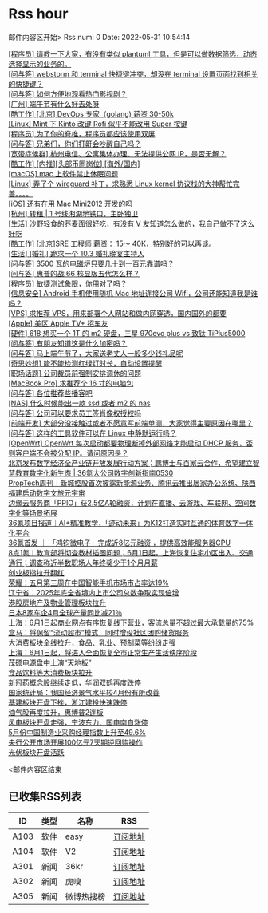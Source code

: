 # Rss hour

邮件内容区开始>
Rss num: 0  Date: 2022-05-31 10:54:14 <br/>

<a href='https://www.v2ex.com/t/856390#reply0'>[程序员] 请教一下大家，有没有类似 plantuml 工具，但是可以做数据筛选，动态选择显示的业务的。</a><br/>
<a href='https://www.v2ex.com/t/856389#reply0'>[问与答] webstorm 和 terminal 快捷键冲突，却没在 terminal 设置页面找到相关的快捷键？</a><br/>
<a href='https://www.v2ex.com/t/856388#reply0'>[问与答] 如何方便地观看热门影视剧？</a><br/>
<a href='https://www.v2ex.com/t/856387#reply0'>[广州] 端午节有什么好去处呀</a><br/>
<a href='https://www.v2ex.com/t/856385#reply0'>[酷工作] [北京] DevOps 专家（golang) 薪资 30-50k</a><br/>
<a href='https://www.v2ex.com/t/856384#reply0'>[Linux] Mint 下 Kinto 改键 Rofi 似乎不能改用 Super 按键</a><br/>
<a href='https://www.v2ex.com/t/856383#reply7'>[程序员] 为了你的脊椎，程序员都应该使用双屏</a><br/>
<a href='https://www.v2ex.com/t/856382#reply3'>[问与答] 兄弟们，你们打鼾会吵醒自己吗？</a><br/>
<a href='https://www.v2ex.com/t/856381#reply2'>[宽带症候群] 杭州电信、公寓集体办理、无法提供公网 IP，是否无解？</a><br/>
<a href='https://www.v2ex.com/t/856380#reply0'>[酷工作] [内推][头部币圈岗位] [海外/国内]</a><br/>
<a href='https://www.v2ex.com/t/856379#reply1'>[macOS] mac 上软件禁止休眠问题</a><br/>
<a href='https://www.v2ex.com/t/856378#reply5'>[Linux] 弄了个 wireguard 补丁，求熟悉 Linux kernel 协议栈的大神帮忙完善。。。。</a><br/>
<a href='https://www.v2ex.com/t/856377#reply6'>[iOS] 还有在用 Mac Mini2012 开发的吗</a><br/>
<a href='https://www.v2ex.com/t/856376#reply1'>[杭州] 转租 | 1 号线湘湖地铁口，主卧独卫</a><br/>
<a href='https://www.v2ex.com/t/856375#reply2'>[生活] 沙野轻食的荞麦面很好吃，有没有 V 友知道怎么做的，我自己做不了这么好吃</a><br/>
<a href='https://www.v2ex.com/t/856374#reply0'>[酷工作] [北京]SRE 工程师 薪资： 15～ 40K，特别好的可以再谈。</a><br/>
<a href='https://www.v2ex.com/t/856373#reply12'>[生活] [婚礼] 跪求一个 10.3 婚礼晚宴主持人</a><br/>
<a href='https://www.v2ex.com/t/856372#reply12'>[问与答] 3500 瓦的电磁炉只要几十到一百元靠谱吗？</a><br/>
<a href='https://www.v2ex.com/t/856371#reply12'>[问与答] 惠普的战 66 核显版五代怎么样？</a><br/>
<a href='https://www.v2ex.com/t/856370#reply0'>[程序员] 敏捷测试象限，你用对了吗？</a><br/>
<a href='https://www.v2ex.com/t/856369#reply16'>[信息安全] Android 手机使用随机 Mac 地址连接公司 Wifi，公司还能知道我是谁吗？</a><br/>
<a href='https://www.v2ex.com/t/856368#reply5'>[VPS] 求推荐 VPS，用来部署个人网站和做内网穿透，国内国外的都要</a><br/>
<a href='https://www.v2ex.com/t/856367#reply1'>[Apple] 美区 Apple TV+ 招车友</a><br/>
<a href='https://www.v2ex.com/t/856365#reply10'>[硬件] 618 想买一个 1T 的 m2 硬盘，三星 970evo plus vs 致钛 TiPlus5000</a><br/>
<a href='https://www.v2ex.com/t/856363#reply2'>[问与答] 有朋友知道这是什么加密吗？</a><br/>
<a href='https://www.v2ex.com/t/856362#reply29'>[问与答] 马上端午节了，大家送老丈人一般多少钱礼品呢</a><br/>
<a href='https://www.v2ex.com/t/856361#reply26'>[奇思妙想] 能不能检测红绿灯时长，自动设置提醒</a><br/>
<a href='https://www.v2ex.com/t/856359#reply14'>[职场话题] 公司裁员前强制安排调休的问题</a><br/>
<a href='https://www.v2ex.com/t/856358#reply23'>[MacBook Pro] 求推荐个 16 寸的电脑包</a><br/>
<a href='https://www.v2ex.com/t/856357#reply18'>[问与答] 各位推荐些播客吧</a><br/>
<a href='https://www.v2ex.com/t/856355#reply20'>[NAS] 什么时候能出一款 ssd 或者 m2 的 nas</a><br/>
<a href='https://www.v2ex.com/t/856354#reply8'>[问与答] 公司可以要求员工签肖像权授权吗</a><br/>
<a href='https://www.v2ex.com/t/856353#reply12'>[前端开发] 大部分没接触过或者不愿意写前端单测，大家觉得主要原因在哪里？</a><br/>
<a href='https://www.v2ex.com/t/856352#reply1'>[问与答] 这样的工具软件可以在 Linux 中静默运行吗？</a><br/>
<a href='https://www.v2ex.com/t/856351#reply9'>[OpenWrt] OpenWrt 每次启动都要物理断掉外部网络才能启动 DHCP 服务，否则客户端不会被分配 IP。请问原因是？</a><br/>
<a href='https://36kr.com/p/1763666618857989'>北京发布数字经济全产业链开放发展行动方案；鹏博士与百家云合作，希望建立智慧教育数字化新生态 | 36氪大公司数字创新指南0530</a><br/>
<a href='https://36kr.com/p/1764335234578952'>PropTech周刊｜新城控股首次披露新能源业务、腾讯云推出居家办公系统、陕西福建启动数字文旅元宇宙</a><br/>
<a href='https://36kr.com/p/1763017520298498'>边缘云服务商「PPIO」获2.5亿A轮融资，计划在直播、云游戏、车联网、空间数字化等场景拓展</a><br/>
<a href='https://36kr.com/p/1744484107677570'>36氪项目报道｜AI+精准教学，「迹动未来」为K12打造实时互通的体育数字一体化平台</a><br/>
<a href='https://36kr.com/p/1763630819145987'>36氪首发 ｜ 「鸿钧微电子」完成近8亿元融资 ，提供高效能服务器CPU</a><br/>
<a href='https://36kr.com/p/1764288818297350'>8点1氪丨教育部将彻查教材插图问题；6月1日起，上海恢复住宅小区出入、交通通行；调查称近半数职场人年终奖少于1个月月薪</a><br/>
<a href='https://36kr.com/newsflashes/1764441724320002'>创业板指拉升翻红</a><br/>
<a href='https://36kr.com/newsflashes/1764440324274695'>荣耀：五月第三周在中国智能手机市场市占率达19%</a><br/>
<a href='https://36kr.com/newsflashes/1764431806118404'>辽宁省：2025年底全省境内上市公司总数争取实现倍增</a><br/>
<a href='https://36kr.com/newsflashes/1764427303844358'>港股房地产及物业管理板块拉升</a><br/>
<a href='https://36kr.com/newsflashes/1764425509730816'>日本8家车企4月全球产量同比减21％</a><br/>
<a href='https://36kr.com/newsflashes/1764422912358660'>上海：6月1日起商业网点有序恢复线下营业，客流总量不超过最大承载量的75%</a><br/>
<a href='https://36kr.com/newsflashes/1764420027070981'>盒马：将保留“流动超市”模式，同时增设社区团购储货服务</a><br/>
<a href='https://36kr.com/newsflashes/1764416935000324'>大消费板块全线拉升，食品、乳业、预制菜等纷纷走强</a><br/>
<a href='https://36kr.com/newsflashes/1764410094205192'>上海：6月1日起，将进入全面恢复全市正常生产生活秩序阶段</a><br/>
<a href='https://36kr.com/newsflashes/1764394073798921'>茂硕电源盘中上演“天地板”</a><br/>
<a href='https://36kr.com/newsflashes/1764390394624513'>食品饮料等大消费板块拉升</a><br/>
<a href='https://36kr.com/newsflashes/1764381094410497'>新冠药概念股继续走低，华润双鹤再度跌停</a><br/>
<a href='https://36kr.com/newsflashes/1764379914697222'>国家统计局：我国经济景气水平较4月份有所改善</a><br/>
<a href='https://36kr.com/newsflashes/1764376487786759'>基建板块开盘下挫，浙江建投快速跌停</a><br/>
<a href='https://36kr.com/newsflashes/1764375187175682'>油气股再度拉升，惠博普2连板</a><br/>
<a href='https://36kr.com/newsflashes/1764374002842118'>风电板块开盘走强，宁波东力、国电南自涨停</a><br/>
<a href='https://36kr.com/newsflashes/1764373496707337'>5月份中国制造业采购经理指数上升至49.6%</a><br/>
<a href='https://36kr.com/newsflashes/1764370884458756'>央行公开市场开展100亿元7天期逆回购操作</a><br/>
<a href='https://36kr.com/newsflashes/1764369102944516'>光伏板块开盘活跃</a><br/>


<邮件内容区结束

## 已收集RSS列表

| ID | 类型 | 名称  | RSS  |
| -- | -- | -- | -- | 
| A103  | 软件 | easy | [订阅地址](http://rsshub.v2fy.com:1200/weibo/user/1088413295) |
| A104  | 软件 | V2  | [订阅地址](http://www.v2ex.com/index.xml) |
| A301  | 新闻 | 36kr | [订阅地址](https://www.36kr.com/feed) |
| A302  | 新闻 | 虎嗅 | [订阅地址](https://www.huxiu.com/rss/0.xml) |
| A305  | 新闻 | 微博热搜榜 | [订阅地址](https://rsshub.app/weibo/search/hot) |
